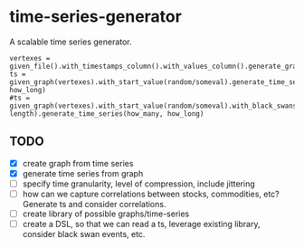 # time-series-generator
A scalable time series generator.

    vertexes = given_file().with_timestamps_column().with_values_column().generate_graph()
    ts = given_graph(vertexes).with_start_value(random/someval).generate_time_series(how_many, how_long)
    #ts = given_graph(vertexes).with_start_value(random/someval).with_black_swans(n, length).generate_time_series(how_many, how_long)

## TODO
 - [X] create graph from time series
 - [X] generate time series from graph
 - [ ] specify time granularity, level of compression, include jittering
 - [ ] how can we capture correlations between stocks, commodities, etc? Generate ts and consider correlations.
 - [ ] create library of possible graphs/time-series
 - [ ] create a DSL, so that we can read a ts, leverage existing library, consider black swan events, etc.
